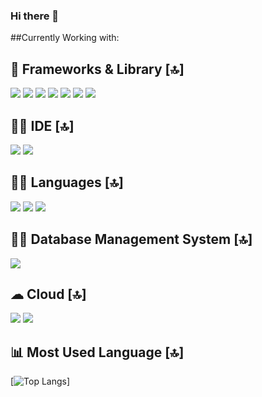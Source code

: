 ### Hi there 👋

<!--
**lgarced/lgarced** is a ✨ _special_ ✨ repository because its `README.md` (this file) appears on your GitHub profile.

Here are some ideas to get you started:

- 🔭 I’m currently working on ...
- 🌱 I’m currently learning ...
- 👯 I’m looking to collaborate on ...
- 🤔 I’m looking for help with ...
- 💬 Ask me about ...
- 📫 How to reach me: ...
- 😄 Pronouns: ...
- ⚡ Fun fact: ...
-->


##Currently Working with:


## 🚀 Frameworks & Library [🔝]
<img src="https://img.shields.io/badge/.NET-512BD4?style=for-the-badge&logo=dotnet&logoColor=white" /> <img src="https://img.shields.io/badge/Express%20js-000000?style=for-the-badge&logo=express&logoColor=white"/> <img src= "https://img.shields.io/badge/Font_Awesome-339AF0?style=for-the-badge&logo=fontawesome&logoColor=white">  <img src="https://img.shields.io/badge/GitHub%20Pages-222222?style=for-the-badge&logo=GitHub%20Pages&logoColor=white" />  <img src="https://img.shields.io/badge/Insomnia-5849be?style=for-the-badge&logo=Insomnia&logoColor=white"/> <img src="https://img.shields.io/badge/React-20232A?style=for-the-badge&logo=react&logoColor=61DAFB" /> <img src="https://img.shields.io/badge/Sass-CC6699?style=for-the-badge&logo=sass&logoColor=white" />    

## 👩‍💻 IDE [🔝]

<img src="https://img.shields.io/badge/VSCode-0078D4?style=for-the-badge&logo=visual%20studio%20code&logoColor=white" />  <img src="https://img.shields.io/badge/Visual_Studio-5C2D91?style=for-the-badge&logo=visual%20studio&logoColor=white" />  

## 👩‍💻 Languages [🔝]
<img src="https://img.shields.io/badge/CSS3-1572B6?style=for-the-badge&logo=css3&logoColor=white" />   <img src="https://img.shields.io/badge/HTML5-E34F26?style=for-the-badge&logo=html5&logoColor=white" />  <img src="https://img.shields.io/badge/JavaScript-323330?style=for-the-badge&logo=javascript&logoColor=F7DF1E" />   
  
 
 ## 👨‍💻 Database Management System [🔝]
 <img src="https://img.shields.io/badge/Microsoft_SQL_Server-CC2927?style=for-the-badge&logo=microsoft-sql-server&logoColor=white" /> 

## ☁ Cloud [🔝]
<img src="https://img.shields.io/badge/Azure_DevOps-0078D7?style=for-the-badge&logo=azure-devops&logoColor=white" />   <img src="https://img.shields.io/badge/Amazon AWS-FF9900?style=for-the-badge&logo=amazonaws&logoColor=white" /> 

## 📊 Most Used Language [🔝]

[![Top Langs](https://github-readme-stats.vercel.app/api/top-langs/?username=lgarced=compact)]
  






